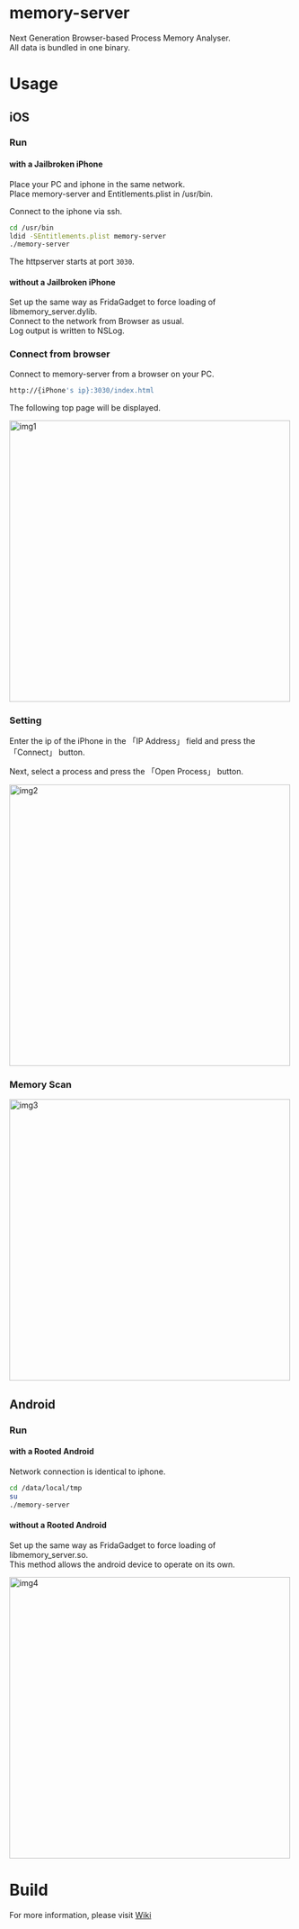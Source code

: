 # memory-server

Next Generation Browser-based Process Memory Analyser.  
All data is bundled in one binary.

# Usage

## iOS

### Run

#### with a Jailbroken iPhone

Place your PC and iphone in the same network.  
Place memory-server and Entitlements.plist in /usr/bin.

Connect to the iphone via ssh.

```sh
cd /usr/bin
ldid -SEntitlements.plist memory-server
./memory-server
```

The httpserver starts at port `3030`.

#### without a Jailbroken iPhone

Set up the same way as FridaGadget to force loading of libmemory_server.dylib.  
Connect to the network from Browser as usual.  
Log output is written to NSLog.

### Connect from browser

Connect to memory-server from a browser on your PC.

```sh
http://{iPhone's ip}:3030/index.html
```

The following top page will be displayed.

<img width="500" alt="img1" src="https://github.com/DoranekoSystems/memory-server/assets/96031346/01d846b5-df98-4925-9b3c-b63d66b10d89">

### Setting

Enter the ip of the iPhone in the 「IP Address」 field and press the 「Connect」 button.

Next, select a process and press the 「Open Process」 button.

<img width="500" alt="img2" src="https://github.com/DoranekoSystems/memory-server/assets/96031346/4aa7bf02-c97a-4e1b-97da-8778e6017550">

### Memory Scan

<img width="500" alt="img3" src="https://github.com/DoranekoSystems/memory-server/assets/96031346/f230d850-646f-4fd9-8ee4-4265f2e20e1a">

## Android

### Run

#### with a Rooted Android

Network connection is identical to iphone.

```sh
cd /data/local/tmp
su
./memory-server
```

#### without a Rooted Android

Set up the same way as FridaGadget to force loading of libmemory_server.so.  
This method allows the android device to operate on its own.

<img height="500" alt="img4" src="https://github.com/DoranekoSystems/memory-server/assets/96031346/0a629a2c-6401-4f2c-b67a-bf8b9ad3d682">

# Build

For more information, please visit [Wiki](https://github.com/DoranekoSystems/memory-server/wiki/Build)
